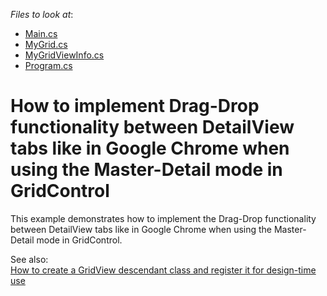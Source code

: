 <!-- default file list -->
*Files to look at*:

* [Main.cs](./CS/WindowsApplication3/Main.cs)
* [MyGrid.cs](./CS/WindowsApplication3/MyGrid.cs)
* [MyGridViewInfo.cs](./CS/WindowsApplication3/MyGridViewInfo.cs)
* [Program.cs](./CS/WindowsApplication3/Program.cs)
<!-- default file list end -->
# How to implement Drag-Drop functionality between DetailView tabs like in Google Chrome when using the Master-Detail mode in GridControl


<p>This example demonstrates how to implement the Drag-Drop functionality between DetailView tabs like in Google Chrome when using the Master-Detail mode in GridControl.</p><p>See also:<br />
<a href="https://www.devexpress.com/Support/Center/p/E900">How to create a GridView descendant class and register it for design-time use</a></p>

<br/>


